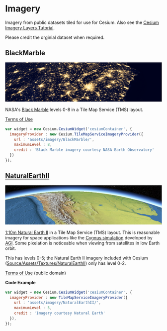 Imagery
=======

Imagery from public datasets tiled for use for Cesium.  Also see the [Cesium Imagery Layers Tutorial](http://cesium.agi.com/2013/01/04/Cesium-Imagery-Layers-Tutorial/).

Please credit the orginial dataset when required.

BlackMarble
------------

![](images/BlackMarble.png)

NASA's [Black Marble](http://earthobservatory.nasa.gov/Features/NightLights/) levels 0-8 in a Tile Map Service (TMS) layout.

[Terms of Use](http://www.nasa.gov/audience/formedia/features/MP_Photo_Guidelines.html)

```javascript
var widget = new Cesium.CesiumWidget('cesiumContainer', {
  imageryProvider : new Cesium.TileMapServiceImageryProvider({
    url : 'assets/imagery/BlackMarble/',
    maximumLevel : 8,
    credit : 'Black Marble imagery courtesy NASA Earth Observatory'
  })
});
```

[NaturalEarthII](NaturalEarthII/)
--------------

![](images/NaturalEarthII.png)

[1:10m Natural Earth II](http://www.naturalearthdata.com/downloads/10m-raster-data/10m-natural-earth-2/) in a Tile Map Service (TMS) layout.  This is reasonable imagery for space applications like the [Cygnus simulation](http://cesium.agi.com/cygnus/) developed by [AGI](http://www.agi.com/).  Some pixelation is noticeable when viewing from satellites in low Earth orbit.

This has levels 0-5; the Natural Earth II imagery included with Cesium ([Source/Assets/Textures/NaturalEarthII](https://github.com/AnalyticalGraphicsInc/cesium/tree/master/Source/Assets/Textures/NaturalEarthII)) only has level 0-2.

[Terms of Use](http://www.naturalearthdata.com/about/terms-of-use/) (public domain)

**Code Example**

```javascript
var widget = new Cesium.CesiumWidget('cesiumContainer', {
  imageryProvider : new TileMapServiceImageryProvider({
    url : 'assets/imagery/NaturalEarthII/',
    maximumLevel : 5,
    credit : 'Imagery courtesy Natural Earth'
  }),
});

```
